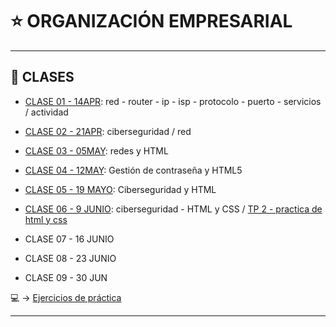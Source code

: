 # :star: ORGANIZACIÓN EMPRESARIAL

---

## :book: CLASES

- [CLASE 01 - 14APR](https://github.com/eugenia1984/UTN-FRSR-Programacion/blob/main/2do_anio_1er_semestre/organizacion_empresarial/clase01.md): red - router - ip - isp - protocolo - puerto - servicios / actividad

- [CLASE 02 - 21APR](https://github.com/eugenia1984/UTN-FRSR-Programacion/blob/main/2do_anio_1er_semestre/organizacion_empresarial/clase02.md): ciberseguridad / red

- [CLASE 03 - 05MAY](https://github.com/eugenia1984/UTN-FRSR-Programacion/blob/main/2do_anio_1er_semestre/organizacion_empresarial/clase03.md): redes y HTML

-  [CLASE 04 - 12MAY](https://github.com/eugenia1984/UTN-FRSR-Programacion/blob/main/2do_anio_1er_semestre/organizacion_empresarial/clase04.md): Gestión de contraseña y HTML5

- [CLASE 05 - 19 MAYO](https://github.com/eugenia1984/UTN-FRSR-Programacion/blob/main/2do_anio_1er_semestre/organizacion_empresarial/clase05.md): Ciberseguridad y HTML

- [CLASE 06 - 9 JUNIO](https://github.com/eugenia1984/UTN-FRSR-Programacion/blob/main/2do_anio_1er_semestre/organizacion_empresarial/clase06.md): ciberseguridad - HTML y CSS / [TP 2 - practica de html y css](https://github.com/eugenia1984/UTN-FRSR-Programacion/tree/main/2do_anio_1er_semestre/organizacion_empresarial/tp2)

- CLASE 07 - 16 JUNIO

- CLASE 08 - 23 JUNIO

- CLASE 09 - 30 JUN


:computer: -> [Ejercicios de práctica](https://github.com/eugenia1984/UTN-FRSR-Programacion/tree/main/2do_anio_1er_semestre/organizacion_empresarial/organizacion_empresarial)

---
